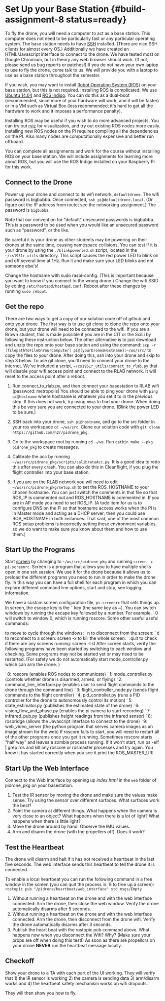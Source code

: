 # Set Up your Base Station {#build-assignment-8 status=ready}

To fly the drone, you will need a computer to act as a base station. This computer does not need to be particularly fast or any particular operating system. The base station needs to have [SSH](https://en.wikipedia.org/wiki/Secure_Shell) installed. (There are nice SSH clients for almost every OS.) Additionally we have created an HTML/Javascript interface to connect to the drone. We have tested most on Google Chromium, but in theory any web browser should work. (If not, please send us bug reports or patches!) If you do not have your own laptop to use to fly the drone, come talk to us. We will provide you with a laptop to use as a base station throughout the semester.

If you wish, you may want to install [Robot Operating System (ROS)](http://www.ros.org/)  on your base station, but this is not required. Installing ROS is complicated. We use [Ubuntu 14.04](http://releases.ubuntu.com/14.04/)  and [ROS Indigo](http://wiki.ros.org/indigo). You can do this as a dual-boot (recommended, since more of your hardware will work, and it will be faster) or in a VM such as Virtual Box (less recommended; it's hard to get all the hardware to work and it imposes a performance penalty).

Installing ROS may be useful if you wish to do more advanced projects. You can try out [rviz](http://wiki.ros.org/rviz) for visualization, and try out existing ROS nodes more easily. Installing new ROS nodes on the PI requires compiling all the dependencies on the PI. Also many nodes are computationally expensive and better run offboard.

You can complete all assignments and work for the course without installing ROS on your base station. We will include assignments for learning more about ROS, but you will use the ROS Indigo installed on your Raspberry Pi for this work.

## Connect to the Drone
Power up your drone and connect to its wifi network, `defaultdrone`. The wifi password is bigbubba. Once connected, `ssh pi@defaultdrone.local`. (Or figure out the IP address from route; see the networking assignment.) The password is `bigbubba`.

Note that our convention for "default" unsecured passwords is bigbubba. This is a password to be used when you would like an unsecured password such as "password", or the like.

Be careful it is your drone as other students may be powering on their drones at the same time, causing namespace collisions. You can test if it is your drone by using the `./blinkpowerled.sh` script, located in the `~/cs1951r_utils` directory. This script causes the red power LED to blink on and off several time at 1Hz. Run it and make sure your LED blinks and not someone else's!

Change the hostname with sudo raspi-config. (This is important because you want to know if you connect to the wrong drone.) Change the wifi SSID by editing `/etc/hostapd/hostapd.conf`. Reboot after these changes by running `sudo reboot`.

## Get the repo
There are two ways to get a copy of our solution code off of github and onto your drone. The first way is to use git clone to clone the repo onto your drone, but your drone will need to be connected to the wifi. If you are a Brown student, this is made possible if you are in the CIT or the SciLi by following these instruction below. The other alternative is to just download and unzip the repo onto your base station and using the command: `scp -r [filepathToFileOnYourComputer] pi@[yourDronesHostname]:~/ws/src/` to copy the files to your drone. After doing this, ssh into your drone and skip to step 3 below.
To use git clone, you'll need to connect your drone to the internet. We've included a script, `~/cs1951r_utils/connect_to_rlab.py` that will disable your wifi access point and connect to the RLAB network. It will reset to the access point after a reboot.

1. Run connect_to_rlab.py, and then connect your basestation to RLAB wifi (password: metropolis) You should be able to ping your drone with `ping pi@hostname` where hostname is whatever you set it to in the previous step. If this does not work, try using `nmap` to find your drone. When doing this be very sure you are connected to your drone. (Blink the power LED to be sure.)

2. SSH back into your drone, `ssh pi@hostname`, and go to the src folder in your ros workspace `cd ~/ws/src`. Clone our solution code with `git clone https://github.com/h2r/pidrone_pkg`.

3. Go to the workspace root by running `cd ~/ws`. Run `catkin_make --pkg pidrone_pkg` to create messages.

4. Calibrate the acc by running `~/ws/src/pidrone_pkg/scripts/calibrateAcc.py`. It is a good idea to redo this after every crash. You can also do this in Cleanflight, if you plug the flight controller into your base station.

5. If you are on the RLAB network you will need to edit `~/ws/src/pidrone_pkg/setup.sh` to set the ROS_HOSTNAME to your chosen hostname. You can just switch the comments in that file so that ROS_IP is commented out and ROS_HOSTNAME is commented in. If you are in AP mode you need to set ROS_IP. (A todo item for us is to configure DNS on the Pi so that hostname access works when the Pi is in Master mode and acting as a DHCP server; then you could use ROS_HOSTNAME in both instances. That said, one of the most common ROS setup problems is incorrectly setting these environment variables, so we do want to make sure you know about them and how to use them.)

## Start Up the Programs
Start [screen](https://www.gnu.org/software/screen/) by changing to `~/ws/src/pidrone_pkg` and running `screen -c pi.screenrc`. Screen is a program that allows you to have multiple shells open in one ssh session. We use it for the drone because it allows us to preload the different programs you need to run in order to make the drone fly. In this way you can have a full shell for each program in which you can explore different command line options, start and stop, see logging information.

We have a custom screen configuration file, `pi.screenrc` that sets things up. In screen, the escape key is the <code>&#96;</code> key (the same key as ~). You can switch windows by running the escape key followed by a number. For example, <code>&#96;</code>0 will switch to window 0, which is running roscore. Some other useful useful commands:

to move to cycle through the windows: <code>&#96;</code>n
to disconnect from the screen: <code>&#96;</code>d
to reconnect to a screen: screen -x
to kill the whole screen: <code>&#96;</code>:quit
to check if there are any screens running: screen -list
After screen starts, verify the following programs have been started by switching to each window and checking. Some programs may not be started yet or may need to be restarted. (For safety we do not automatically start mode_controller.py which can arm the drone. )

<code>&#96;</code>0: roscore (enables ROS nodes to communicate)
<code>&#96;</code>1: mode_controller.py (controls whether drone is disarmed, armed, or flying)
<code>&#96;</code>2: command_line_interface.py (enables user to send flight commands to the drone through the command line)
<code>&#96;</code>3: flight_controller_node.py (sends flight commands to the flight controller)
<code>&#96;</code>4: pid_controller.py (runs a PID controller for the drone to autonomously control its motion)
<code>&#96;</code>5: state_estimator.py (publishes the estimated state of the drone)
<code>&#96;</code>6: vision_flow_and_phase.py (enables the pi camera to start recording)
<code>&#96;</code>7: infrared_pub.py (publishes height readings from the infrared sensor)
<code>&#96;</code>8: rosbridge (allows the Javascript interface to connect to the drone)
<code>&#96;</code>9: web_video_server (the python program that serves camera images as an image stream for the web)
If roscore fails to start, you will need to restart all of the other programs once you get it running. Sometimes roscore starts "half way" and leaves a zombie process running. If it won't start, run ps -elf | grep ros and kill any roscore or rosmaster processes and try again. You know it has started correctly when you see it print the ROS_MASTER_URI.

## Start Up the Web Interface
Connect to the Web Interface by opening up _index.html_ in the `web` folder of pidrone_pkg on your basestation.

1) Test the IR sensor by moving the drone and make sure the values make sense. Try using the sensor over different surfaces. What surfaces work the best?
2) Point the camera at different things. What happens when the camera is very close to an object? What happens when there is a lot of light? What happens when there is little light?
3) Move the drone around by hand. Observe the IMU values.
4) Arm and disarm the drone (with the propellers off). Does it work?

## Test the Heartbeat
The drone will disarm and halt if it has not received a heartbeat in the last five seconds. The web interface sends this heartbeat to tell the drone it is connected.

To enable a local heartbeat you can run the following command in a free window in the screen (you can quit the process in \`9 to free up a screen): `rostopic pub "/pidrone/heartbeat/web_interface" std_msgs/Empty`

1) Without running a heartbeat on the drone and with the web interface connected: Arm the drone, then close the web window. Verify the drone automatically disarms after 5 seconds.
2) Without running a heartbeat on the drone and with the web interface connected: Arm the drone, then disconnect from the drone wifi. Verify the drone automatically disarms after 3 seconds.
3) Publish the heart beat with the rostopic pub command above. What happens now when you disconnect the Wifi? Why? (Make sure your props are off when doing this test!)
As soon as there are propellors on your drone **NEVER** run the heartbeat message locally.

## Checkoff
Show your drone to a TA with each part of the UI working. They will verify that 1) the IR sensor is working 2) the camera is sending data 3) arm/disarm works and 4) the heartbeat safety mechanism works on wifi dropouts.

They will then show you how to fly.
